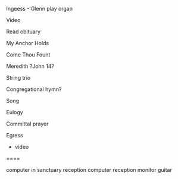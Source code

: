 Ingeess
-:Glenn play organ

Video 

Read obituary

My Anchor Holds 

Come Thou Fount

Meredith ?John 14?

String trio

Congregational hymn?

Song

Eulogy

Committal prayer

Egress
- video

====

computer in sanctuary 
reception computer
reception monitor
guitar
